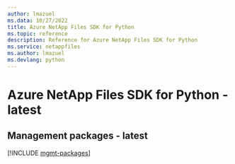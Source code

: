 ```yaml
---
author: lmazuel
ms.data: 10/27/2022
title: Azure NetApp Files SDK for Python
ms.topic: reference
description: Reference for Azure NetApp Files SDK for Python
ms.service: netappfiles
ms.author: lmazuel
ms.devlang: python
---
```

# Azure NetApp Files SDK for Python - latest

## Management packages - latest
[!INCLUDE [mgmt-packages](netapp-files-mgmt-index.md)]